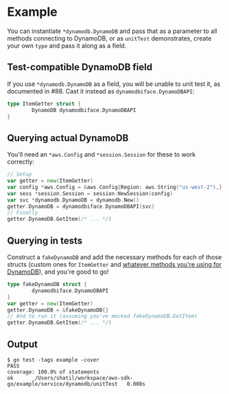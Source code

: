 # Example
You can instantiate `*dynamodb.DynamoDB` and pass that as a parameter to all
methods connecting to DynamoDB, or as `unitTest` demonstrates, create your own
`type` and pass it along as a field.

## Test-compatible DynamoDB field
If you use `*dynamodb.DynamoDB` as a field, you will be unable to unit test it,
as documented in #88. Cast it instead as `dynamodbiface.DynamoDBAPI`:

```go
type ItemGetter struct {
		DynamoDB dynamodbiface.DynamoDBAPI
}
```

## Querying actual DynamoDB
You'll need an `*aws.Config` and `*session.Session` for these to work correctly:

```go
// Setup
var getter = new(ItemGetter)
var config *aws.Config = &aws.Config{Region: aws.String("us-west-2"),}
var sess *session.Session = session.NewSession(config)
var svc *dynamodb.DynamoDB = dynamodb.New()
getter.DynamoDB = dynamodbiface.DynamoDBAPI(svc)
// Finally
getter.DynamoDB.GetItem(/* ... */)
```

## Querying in tests
Construct a `fakeDynamoDB` and add the necessary methods for each of those
structs (custom ones for `ItemGetter` and [whatever methods you're using for
DynamoDB](https://github.com/LandonTClipp/aws-sdk-go/blob/main/service/dynamodb/dynamodbiface/interface.go)),
and you're good to go!

```go
type fakeDynamoDB struct {
		dynamodbiface.DynamoDBAPI
}
var getter = new(ItemGetter)
getter.DynamoDB = &fakeDynamoDB{}
// And to run it (assuming you've mocked fakeDynamoDB.GetItem)
getter.DynamoDB.GetItem(/* ... */)
```

## Output
```
$ go test -tags example -cover
PASS
coverage: 100.0% of statements
ok		_/Users/shatil/workspace/aws-sdk-go/example/service/dynamodb/unitTest	0.008s
```
